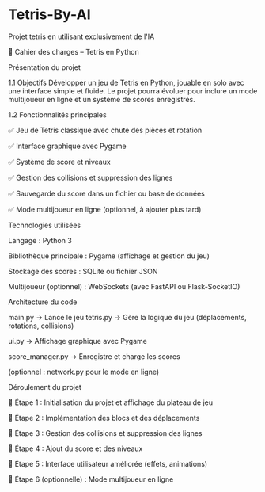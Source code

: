 # Tetris-By-AI

Projet tetris en utilisant exclusivement de l'IA

📄 Cahier des charges – Tetris en Python

Présentation du projet

1.1 Objectifs
Développer un jeu de Tetris en Python, jouable en solo avec une interface simple et fluide. Le projet pourra évoluer pour inclure un mode multijoueur en ligne et un système de scores enregistrés.


1.2 Fonctionnalités principales

✅ Jeu de Tetris classique avec chute des pièces et rotation

✅ Interface graphique avec Pygame

✅ Système de score et niveaux

✅ Gestion des collisions et suppression des lignes

✅ Sauvegarde du score dans un fichier ou base de données

✅ Mode multijoueur en ligne (optionnel, à ajouter plus tard)


Technologies utilisées

Langage : Python 3

Bibliothèque principale : Pygame (affichage et gestion du jeu)

Stockage des scores : SQLite ou fichier JSON

Multijoueur (optionnel) : WebSockets (avec FastAPI ou Flask-SocketIO)

Architecture du code

main.py → Lance le jeu
tetris.py → Gère la logique du jeu (déplacements, rotations, collisions)

ui.py → Affichage graphique avec Pygame

score_manager.py → Enregistre et charge les scores

(optionnel : network.py pour le mode en ligne)

Déroulement du projet

🔹 Étape 1 : Initialisation du projet et affichage du plateau de jeu

🔹 Étape 2 : Implémentation des blocs et des déplacements

🔹 Étape 3 : Gestion des collisions et suppression des lignes

🔹 Étape 4 : Ajout du score et des niveaux

🔹 Étape 5 : Interface utilisateur améliorée (effets, animations)

🔹 Étape 6 (optionnelle) : Mode multijoueur en ligne

